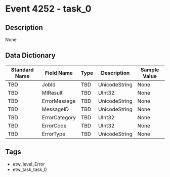 # Event 4252 - task_0

## Description
None

## Data Dictionary
|Standard Name|Field Name|Type|Description|Sample Value|
|---|---|---|---|---|
|TBD|JobId|TBD|UnicodeString|None|None|
|TBD|MIResult|TBD|UInt32|None|None|
|TBD|ErrorMessage|TBD|UnicodeString|None|None|
|TBD|MessageID|TBD|UnicodeString|None|None|
|TBD|ErrorCategory|TBD|UInt32|None|None|
|TBD|ErrorCode|TBD|UInt32|None|None|
|TBD|ErrorType|TBD|UnicodeString|None|None|

## Tags
* etw_level_Error
* etw_task_task_0
